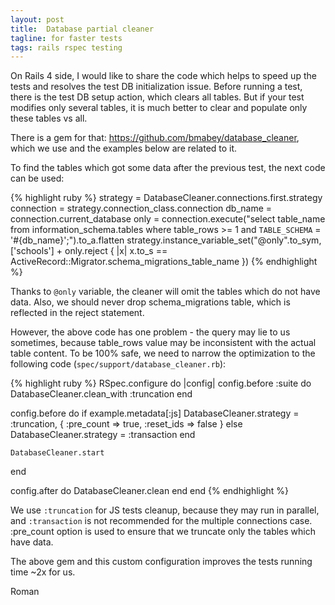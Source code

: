 ```yaml
---
layout: post
title:  Database partial cleaner
tagline: for faster tests
tags: rails rspec testing
---
```

On Rails 4 side, I would like to share the code which helps to speed up the tests and resolves the test DB initialization issue. Before running a test, there is the test DB setup action, which clears all tables. But if your test modifies only several tables, it is much better to clear and populate only these tables vs all.

There is a gem for that: <https://github.com/bmabey/database_cleaner>, which we use and the examples below are related to it.

To find the tables which got some data after the previous test, the next code can be used:

{% highlight ruby %}
strategy = DatabaseCleaner.connections.first.strategy
connection = strategy.connection_class.connection
db_name = connection.current_database
only = connection.execute("select table_name from information_schema.tables where table_rows >= 1 and `TABLE_SCHEMA` = '#{db_name}';").to_a.flatten
strategy.instance_variable_set("@only".to_sym, ['schools'] + only.reject { |x| x.to_s == ActiveRecord::Migrator.schema_migrations_table_name })
{% endhighlight %}

Thanks to `@only` variable, the cleaner will omit the tables which do not have data. Also, we should never drop schema_migrations table, which is reflected in the reject statement.

However, the above code has one problem - the query may lie to us sometimes, because table_rows value may be inconsistent with the actual table content. To be 100% safe, we need to narrow the optimization to the following code (`spec/support/database_cleaner.rb`):

{% highlight ruby %}
RSpec.configure do |config|
  config.before :suite do
    DatabaseCleaner.clean_with :truncation
  end

  config.before do
    if example.metadata[:js]
      DatabaseCleaner.strategy = :truncation, { :pre_count => true, :reset_ids => false }
    else
      DatabaseCleaner.strategy = :transaction
    end

    DatabaseCleaner.start
  end

  config.after do
    DatabaseCleaner.clean
  end
end
{% endhighlight %}

We use `:truncation` for JS tests cleanup, because they may run in parallel, and `:transaction` is not recommended for the multiple connections case. :pre_count option is used to ensure that we truncate only the tables which have data.

The above gem and this custom configuration improves the tests running time ~2x for us.

Roman
